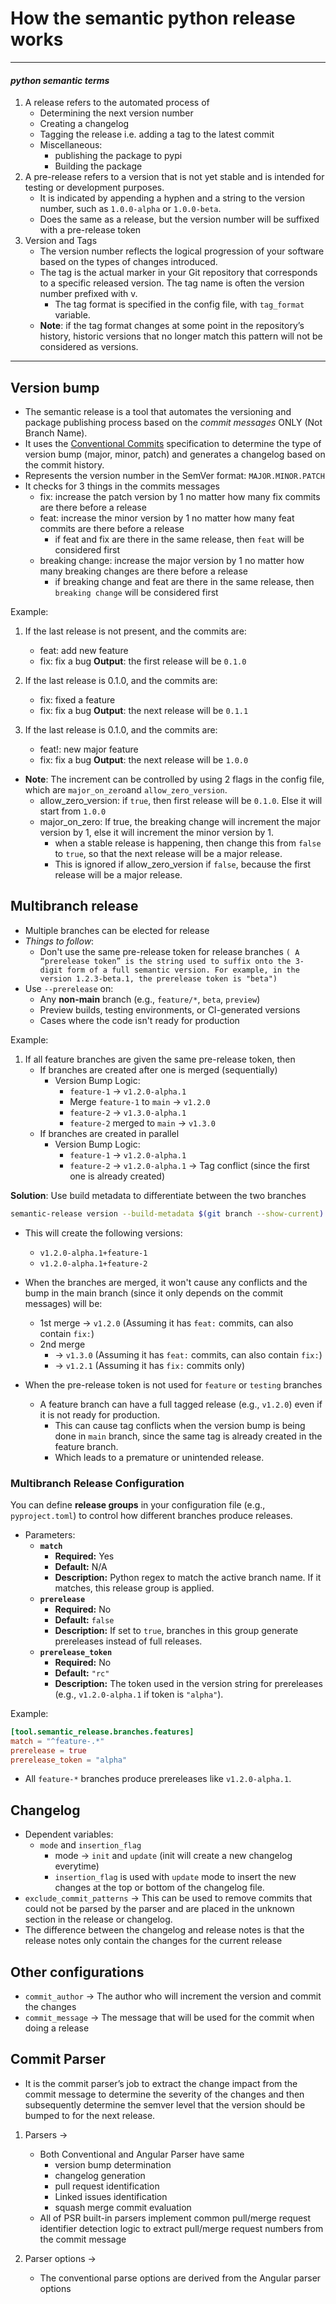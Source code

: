 # How the semantic python release works

---

#### *python semantic terms*

1. A release refers to the automated process of
    - Determining the next version number
    - Creating a changelog
    - Tagging the release i.e. adding a tag to the latest commit
    - Miscellaneous:
        - publishing the package to pypi
        - Building the package
2. A pre-release refers to a version that is not yet stable and is intended for testing or development purposes.
    - It is indicated by appending a hyphen and a string to the version number, such as `1.0.0-alpha` or `1.0.0-beta`.
    - Does the same as a release, but the version number will be suffixed with a pre-release token
3. Version and Tags
    - The version number reflects the logical progression of your software based on the types of changes introduced.
    - The tag is the actual marker in your Git repository that corresponds to a specific released version. The tag name
      is often the version number prefixed with v.
        - The tag format is specified in the config file, with `tag_format` variable.
    - **Note**: if the tag format changes at some point in the repository’s history, historic versions that no longer
      match this pattern will not be considered as versions.

---

## Version bump

- The semantic release is a tool that automates the versioning and package publishing process based on the *commit*
  *messages* ONLY (Not Branch Name).
- It uses the [Conventional Commits](https://www.conventionalcommits.org/en/v1.0.0/) specification to determine the type
  of version bump (major, minor, patch) and generates a changelog based on the commit history.
- Represents the version number in the SemVer format: `MAJOR.MINOR.PATCH`
- It checks for 3 things in the commits messages
    - fix: increase the patch version by 1 no matter how many fix commits are there before a release
    - feat: increase the minor version by 1 no matter how many feat commits are there before a release
        - if feat and fix are there in the same release, then ```feat``` will be considered first
    - breaking change: increase the major version by 1 no matter how many breaking changes are there before a release
        - if breaking change and feat are there in the same release, then ```breaking change``` will be considered first

Example:

1) If the last release is not present, and the commits are:
    - feat: add new feature
    - fix: fix a bug
      **Output**: the first release will be ```0.1.0```

2) If the last release is 0.1.0, and the commits are:
    - fix: fixed a feature
    - fix: fix a bug
      **Output**: the next release will be ```0.1.1```

3) If the last release is 0.1.0, and the commits are:
    - feat!: new major feature
    - fix: fix a bug
      **Output**: the next release will be ```1.0.0```

- **Note**: The increment can be controlled by using 2 flags in the config file, which are ```major_on_zero```and
  ```allow_zero_version```.
    - allow_zero_version: if ```true```, then first release will be ```0.1.0```. Else it will start from ```1.0.0```
    - major_on_zero: If true, the breaking change will increment the major version by 1, else it will increment the
      minor
      version by 1.
        - when a stable release is happening, then change this from ```false``` to ```true```, so that the next release
          will
          be a major release.
        - This is ignored if allow_zero_version if ```false```, because the first release will be a major release.

## Multibranch release

- Multiple branches can be elected for release
- *Things to follow*:
    - Don't use the same pre-release token for release branches
      ```( A “prerelease token” is the string used to suffix onto the 3-digit form of a full semantic version. For example, in the version 1.2.3-beta.1, the prerelease token is "beta")```
- Use `--prerelease` on:
    - Any **non-main** branch (e.g., `feature/*`, `beta`, `preview`)
    - Preview builds, testing environments, or CI-generated versions
    - Cases where the code isn't ready for production

Example:

1) If all feature branches are given the same pre-release token, then
    - If branches are created after one is merged (sequentially)
        - Version Bump Logic:
            - `feature-1` → `v1.2.0-alpha.1`
            - Merge `feature-1` to `main` → `v1.2.0`
            - `feature-2` → `v1.3.0-alpha.1`
            - `feature-2` merged to `main` → `v1.3.0`
    - If branches are created in parallel
        - Version Bump Logic:
            - `feature-1` → `v1.2.0-alpha.1`
            - `feature-2` → `v1.2.0-alpha.1` → Tag conflict (since the first one is already created)

**Solution**: Use build metadata to differentiate between the two branches

```bash
semantic-release version --build-metadata $(git branch --show-current)
```

- This will create the following versions:
    - `v1.2.0-alpha.1+feature-1`
    - `v1.2.0-alpha.1+feature-2`
- When the branches are merged, it won't cause any conflicts and the bump in the main branch (since it only depends on
  the commit messages) will be:
    - 1st merge → `v1.2.0` (Assuming it has `feat:` commits, can also contain `fix:`)
    - 2nd merge
        - → `v1.3.0` (Assuming it has `feat:` commits, can also contain `fix:`)
        - → `v1.2.1` (Assuming it has `fix:` commits only)

- When the pre-release token is not used for ```feature``` or ```testing``` branches
    - A feature branch can have a full tagged release (e.g., `v1.2.0`) even if it is not ready for production.
        - This can cause tag conflicts when the version bump is being done in ```main``` branch, since the same tag is
          already created in the feature branch.
        - Which leads to a premature or unintended release.

### Multibranch Release Configuration

You can define **release groups** in your configuration file (e.g., `pyproject.toml`) to control how different branches
produce releases.

- Parameters:
    - **`match`**
        - **Required:** Yes
        - **Default:** N/A
        - **Description:** Python regex to match the active branch name. If it matches, this release group is applied.
    - **`prerelease`**
        - **Required:** No
        - **Default:** `false`
        - **Description:** If set to `true`, branches in this group generate prereleases instead of full releases.
    - **`prerelease_token`**
        - **Required:** No
        - **Default:** `"rc"`
        - **Description:** The token used in the version string for prereleases (e.g., `v1.2.0-alpha.1` if token is
          `"alpha"`).

Example:

```toml
[tool.semantic_release.branches.features]
match = "^feature-.*"
prerelease = true
prerelease_token = "alpha"
```

- All `feature-*` branches produce prereleases like `v1.2.0-alpha.1`.

## Changelog

- Dependent variables:
    - `mode` and `insertion_flag`
        - mode → `init` and `update` (init will create a new changelog everytime)
        - `insertion_flag` is used with `update` mode to insert the new changes at the top or bottom of the changelog
          file.
- `exclude_commit_patterns` → This can be used to remove commits that could not be parsed by the parser and are placed
  in the unknown section in the release or changelog.
- The difference between the changelog and release notes is that the release notes only contain the changes for the
  current release

## Other configurations

- `commit_author` → The author who will increment the version and commit the changes
- `commit_message` → The message that will be used for the commit when doing a release

## Commit Parser

- It is the commit parser’s job to extract the change impact from the commit message to determine the severity of the
  changes and then subsequently determine the semver level that the version should be bumped to for the next release.

1) Parsers →
    - Both Conventional and Angular Parser have same
        - version bump determination
        - changelog generation
        - pull request identification
        - Linked issues identification
        - squash merge commit evaluation
    - All of PSR built-in parsers implement common pull/merge request identifier detection logic to extract
      pull/merge request numbers from the commit message

2) Parser options →
    - The conventional parse options are derived from the Angular parser options
